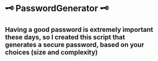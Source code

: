# 🗝️ PasswordGenerator 🗝️
## Having a good password is extremely important these days, so I created this script that generates a secure password, based on your choices (size and complexity)
